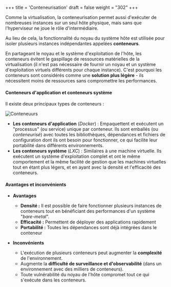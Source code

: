 +++
title = 'Conteneurisation'
draft = false
weight = "302"
+++

Comme la virtualisation, la conteneurisation permet aussi d'exécuter de nombreuses instances sur un seul hôte physique, mais sans que l'hyperviseur ne joue le rôle d'intermédiaire. 

Au lieu de cela, la fonctionnalité du noyau du système hôte est utilisée pour isoler plusieurs instances indépendantes appelées **conteneurs**. 

En partageant le noyau et le système d'exploitation de l'hôte, les conteneurs évitent le gaspillage de ressources matérielles de la virtualisation (il n'est pas nécessaire de fournir un noyau et un système d'exploitation virtuels différents pour chaque instance). C'est pourquoi les conteneurs sont considérés comme une **solution plus légère** - ils nécessitent moins de ressources sans compromettre les performances.

#### Conteneurs d'application et conteneurs système

Il existe deux principaux types de conteneurs : 

![Conteneuurs](/420-414/images/3-vm-conteneur/3-03-conteneurisation.png)


+ **Les conteneurs d'application** (*Docker*) : Empaquettent et exécutent un "processus" (ou service) unique par conteneur. Ils sont emballés (ou *conteneurisé*) avec toutes les bibliothèques, dépendances et fichiers de configuration dont ils ont besoin pour fonctionner, ce qui facilite leur portabilité dans différents environnements. 
+ **Les conteneurs système** (*LXC*) : Similaires à une machine virtuelle. Ils exécutent un système d'exploitation complet et ont le même comportement et la même facilité de gestion que les machines virtuelles tout en étant plus légers, et en ayant avec la densité et l'efficacité des conteneurs.

#### Avantages et inconvénients
+ **Avantages**
    + **Densité :** Il est possible de faire fonctionner plusieurs instances de conteneurs tout en bénéficiant des performances d'un système "*bare-metal*". 
    + **Efficacité :** Permettent de déployer des applications rapidement
    + **Portabilité :** Toutes les dépendances sont déjà intégrées dans le conteneur

+ **Inconvénients**
    + L'exécution de plusieurs conteneurs peut augmenter la **complexité** de l'environnement. 
    + Augmente la **difficulté de surveillance et d'observabilité** (dans un environnement avec des milliers de conteneurs).
    + Toute vulnérabilité du noyau de l'hôte compromet tout ce qui s'exécute dans les conteneurs.